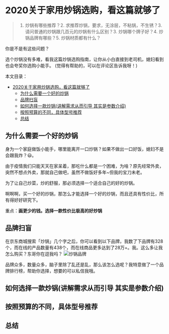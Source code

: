 # 2020关于家用炒锅选购，看这篇就够了

> 1. 炒锅有哪些推荐？2. 求推荐炒锅，要求，无涂层，不粘锅，不生锈？3. 请问普通的炒锅跟几百元的炒锅有什么区别？3. 炒锅哪个牌子好？4. 炒锅品牌有哪些？5. 炒锅材质都有什么？

你是不是有这些问题？

选个炒锅没有多难，看我这篇炒锅选购指南，让你从小白直接到老司机，媳妇看到也会夸奖你选购小能手。
(觉得有帮助的，可以在评论区告诉我呀！)

本文目录：

- [2020关于家用炒锅选购，看这篇就够了](#2020关于家用炒锅选购看这篇就够了)
  - [为什么需要一个好的炒锅](#为什么需要一个好的炒锅)
  - [品牌扫盲](#品牌扫盲)
  - [如何选择一款炒锅(讲解需求从而引导 其实是参数介绍)](#如何选择一款炒锅讲解需求从而引导-其实是参数介绍)
  - [按照预算的不同，具体型号推荐](#按照预算的不同具体型号推荐)
  - [总结](#总结)

## 为什么需要一个好的炒锅

身为一个家庭做饭小能手，哪里能离开一口炒锅？如果不做出一口好饭，媳妇不是会跟我炸？😃。

由于疫情我们只能天天在家呆着，那吃什么都是一个困难，为啥？原先经常外卖，突然不想点外卖，那就自己做吧，虽然不做饭好多年~但我的宝刀未老。

为了让自己炒菜，炒的舒服，那必须选择一个适合自己的好的炒锅。

啊啊啊，买一个好的炒锅，那怎么才能选择一个好的炒锅，而且还具有性价比，所有得好好研究下。

重点：**画更少的钱。选择一款性价比极高的好炒锅**

## 品牌扫盲

在京东商城搜索「炒锅」几个字之后，你可以看到以下品牌，我数了下品牌有328个，而在线的产品数量有438个，而在线商品更多达到了28万+。我。这么多让我怎么购买？东哥你在逗我吗？
![炒锅品牌](http://jikelearn.cn/img/20200619070634.png)

品牌众多，数量众多，脑子里除了乱还是乱，那么该怎么选呢？我特意做了一个品牌排行榜，帮助你选择，想要的可以私信我哦。



## 如何选择一款炒锅(讲解需求从而引导 其实是参数介绍)

## 按照预算的不同，具体型号推荐

## 总结


